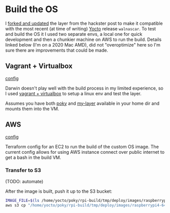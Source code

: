 # Build the OS

I [forked and updated](https://github.com/cahillsf/meta-mylayer/tree/walnascar) the layer from the hackster post to make it compatible with the most recent (at time of writing) [Yocto](https://www.yoctoproject.org/) release `walnascar`.  To test and build the OS it I used two separate envs, a local one for quick development and then a chunkier machine on AWS to run the build.  Details linked below (I'm on a 2020 Mac AMD), did not "overoptimize" here so I'm sure there are improvements that could be made.

## Vagrant + Virtualbox

[config](../build/local/)

Darwin doesn't play well with the build process in my limited experience, so I used [vagrant + virtualbox](https://developer.hashicorp.com/vagrant/docs/providers/virtualbox) to setup a linux env and test the layer. 

Assumes you have both [poky](https://github.com/yoctoproject/poky) and [my-layer](https://github.com/cahillsf/meta-mylayer/tree/walnascar) available in your home dir and mounts them into the VM.


## AWS

[config](../build/clouds/)

Terraform config for an EC2 to run the build of the custom OS image.  The current config allows for using AWS instance connect over public internet to get a bash in the build VM.  

### Transfer to S3

(TODO: automate)

After the image is built, push it up to the S3 bucket:

```bash
IMAGE_FILE=$(ls /home/yocto/poky/rpi-build/tmp/deploy/images/raspberrypi4-64/ | grep 'wic.bz2')
aws s3 cp "/home/yocto/poky/rpi-build/tmp/deploy/images/raspberrypi4-64/$IMAGE_FILE" s3://<TARGET_BUCKET>/images/
```